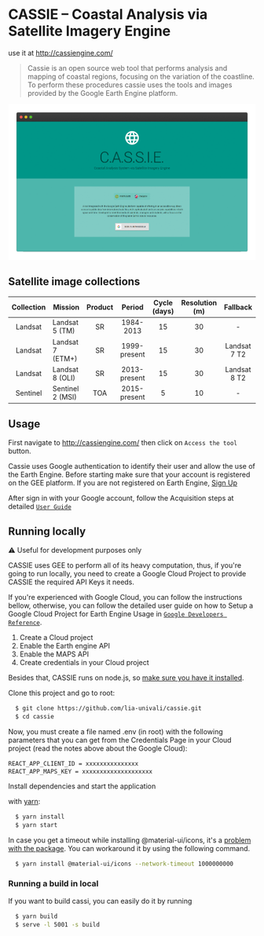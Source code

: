 # CASSIE – Coastal Analysis via Satellite Imagery Engine

use it at http://cassiengine.com/
>Cassie is an open source web tool that performs analysis and mapping of coastal regions, focusing on the variation of the coastline. To perform these procedures cassie uses the tools and images provided by the Google Earth Engine platform.

![](public/usage_cassie.gif)

## Satellite image collections
Collection | Mission | Product | Period | Cycle (days) | Resolution (m) | Fallback
:-----------:|--------|:-------:|:------:|:------------:|:-----------:|:-----------:
Landsat | Landsat 5 (TM)   | SR  | 1984-2013    | 15 | 30 | - 
Landsat | Landsat 7 (ETM+) | SR  | 1999-present | 15 | 30 | Landsat 7 T2
Landsat | Landsat 8 (OLI)  | SR  | 2013-present | 15 | 30 | Landsat 8 T2
Sentinel| Sentinel 2 (MSI) | TOA | 2015-present | 5  | 10 | -

## Usage
First navigate to http://cassiengine.com/ then click on `Access the tool` button.

Cassie uses Google authentication to identify their user and allow the use of the Earth Engine. Before starting make sure that your account is registered on the GEE platform. If you are not registered on Earth Engine, [Sign Up](https://signup.earthengine.google.com/)

After sign in with your Google account, follow the Acquisition steps at detailed [`User Guide`](https://drive.google.com/file/d/1HPKQw_nOQEJwG8q0sfR6IMKBHD9bH8Jv/view)

## Running locally
:warning: Useful for development purposes only

CASSIE uses GEE to perform all of its heavy computation, thus, if you're going to run locally, you need to create a Google Cloud Project to provide CASSIE the required API Keys it needs.

If you're experienced with Google Cloud, you can follow the instructions bellow, otherwise, you can follow the detailed user guide on how to Setup a Google Cloud Project for Earth Engine Usage in [`Google Developers Reference`](https://developers.google.com/earth-engine/earthengine_cloud_project_setup).

1. Create a Cloud project
2. Enable the Earth engine API
3. Enable the MAPS API
4. Create credentials in your Cloud project

Besides that, CASSIE runs on node.js, so [make sure you have it installed](https://nodejs.org).

Clone this project and go to root:
```sh
  $ git clone https://github.com/lia-univali/cassie.git
  $ cd cassie
```

Now, you must create a file named .env (in root) with the following parameters that you can get from the Credentials Page in your Cloud project (read the notes above about the Google Cloud):

```
REACT_APP_CLIENT_ID = xxxxxxxxxxxxxxx
REACT_APP_MAPS_KEY = xxxxxxxxxxxxxxxxxxxx
```

Install dependencies and start the application

with [yarn](https://classic.yarnpkg.com/lang/en/):
```sh
  $ yarn install
  $ yarn start
```
In case you get a timeout while installing @material-ui/icons, it's a [problem with the package](https://github.com/mui-org/material-ui/issues/12432). You can workaround it by using the following command.

```sh
  $ yarn install @material-ui/icons --network-timeout 1000000000
```

### Running a build in local
If you want to build cassi, you can easily do it by running

```sh
  $ yarn build
  $ serve -l 5001 -s build
```

<!-- ## Diagrams

[![](https://mermaid.ink/img/eyJjb2RlIjoic2VxdWVuY2VEaWFncmFtXG4gICAgcGFydGljaXBhbnQgVXNlclxuICAgIHBhcnRpY2lwYW50IHNob3JlbGluZSBhcyBtb2R1bGUgU2hvcmVsaW5lXG4gICAgcGFydGljaXBhbnQgaW1hZ2VyeSBhcyBtb2R1bGUgSW1hZ2VyeVxuICAgIHBhcnRpY2lwYW50IEdFRVxuXG4gICAgVXNlci0-PitzaG9yZWxpbmU6ZGVyaXZlU2hvcmVsaW5lc1xuICAgIGxvb3AgRWFjaCBkYXRlXG4gICAgICAgIHNob3JlbGluZS0-PitpbWFnZXJ5OiBpZGVudGlmeVdhdGVyRmVhdHVyZShpbWFnZSwgYmFuZCwgcm9pLCB0aHJlc2hvbGRGbilcbiAgICAgICAgaW1hZ2VyeS0tPj4tc2hvcmVsaW5lOiByZXR1cm46IEZlYXR1cmVcblxuICAgICAgICBzaG9yZWxpbmUtPj4rc2hvcmVsaW5lOiByZW1vdmVDb2FzdGxpbmVOb2lzZShjb2FzdGxpbmUsIHRyYW5zZWN0cyk6IEZlYXR1cmVcblxuICAgICAgICBzaG9yZWxpbmUtPj4rR0VFOiBGZWF0dXJlQ29sbGVjdGlvbjo6c29ydChwYXJhbXMpXG4gICAgICAgIE5vdGUgcmlnaHQgb2YgR0VFOiBwYXJhbXM6IDxicj4geyBsYWJlbCA6ICdpbnRlcnNlY3Rpb24nfVxuICAgICAgICBHRUUtLT4-LXNob3JlbGluZTogcmV0dXJuOiBGZWF0dXJlQ29sbGVjdGlvblxuXG4gICAgICAgIHNob3JlbGluZS0-PitHRUU6IEZlYXR1cmVDb2xsZWN0aW9uOjpmaXJzdChzZWdtZW50cylcbiAgICAgICAgR0VFLS0-Pi1zaG9yZWxpbmU6IHJldHVybjogRmVhdHVyZVxuICAgICAgICBkZWFjdGl2YXRlIHNob3JlbGluZVxuICAgICAgICBcbiAgICAgICAgc2hvcmVsaW5lLT4-K3Nob3JlbGluZTogbGluZWFyR2F1c3NpYW5GaWx0ZXIoY29hc3RsaW5lLCBrZXJuZWwsIG1lYW4sIHNkKTogRmVhdHVyZVxuICAgICAgICBOb3RlIHJpZ2h0IG9mIEdFRToga2VybmVsID0gMyw8YnI-IG1lYW4gPSAwLDxicj4gc2QgPSAwLjc1XG4gICAgICAgIFxuICAgICAgICBzaG9yZWxpbmUtPj4rR0VFOiBHZW9tZXRyeTo6TGluZVN0cmluZyhjb29yZGluYXRlKVxuICAgICAgICBHRUUtLT4-LXNob3JlbGluZTogcmV0dXJuOiBHZW9tZXRyeS5MaW5lU3RyaW5nXG4gICAgICAgIGRlYWN0aXZhdGUgc2hvcmVsaW5lXG4gICAgZW5kXG5cbiAgICBzaG9yZWxpbmUtLT4-LVVzZXI6IEZlYXR1cmVDb2xsZWN0aW9uXG5cbiIsIm1lcm1haWQiOnsidGhlbWUiOiJkZWZhdWx0In0sInVwZGF0ZUVkaXRvciI6ZmFsc2V9)](https://mermaid-js.github.io/mermaid-live-editor/#/edit/eyJjb2RlIjoic2VxdWVuY2VEaWFncmFtXG4gICAgcGFydGljaXBhbnQgVXNlclxuICAgIHBhcnRpY2lwYW50IHNob3JlbGluZSBhcyBtb2R1bGUgU2hvcmVsaW5lXG4gICAgcGFydGljaXBhbnQgaW1hZ2VyeSBhcyBtb2R1bGUgSW1hZ2VyeVxuICAgIHBhcnRpY2lwYW50IEdFRVxuXG4gICAgVXNlci0-PitzaG9yZWxpbmU6ZGVyaXZlU2hvcmVsaW5lc1xuICAgIGxvb3AgRWFjaCBkYXRlXG4gICAgICAgIHNob3JlbGluZS0-PitpbWFnZXJ5OiBpZGVudGlmeVdhdGVyRmVhdHVyZShpbWFnZSwgYmFuZCwgcm9pLCB0aHJlc2hvbGRGbilcbiAgICAgICAgaW1hZ2VyeS0tPj4tc2hvcmVsaW5lOiByZXR1cm46IEZlYXR1cmVcblxuICAgICAgICBzaG9yZWxpbmUtPj4rc2hvcmVsaW5lOiByZW1vdmVDb2FzdGxpbmVOb2lzZShjb2FzdGxpbmUsIHRyYW5zZWN0cyk6IEZlYXR1cmVcblxuICAgICAgICBzaG9yZWxpbmUtPj4rR0VFOiBGZWF0dXJlQ29sbGVjdGlvbjo6c29ydChwYXJhbXMpXG4gICAgICAgIE5vdGUgcmlnaHQgb2YgR0VFOiBwYXJhbXM6IDxicj4geyBsYWJlbCA6ICdpbnRlcnNlY3Rpb24nfVxuICAgICAgICBHRUUtLT4-LXNob3JlbGluZTogcmV0dXJuOiBGZWF0dXJlQ29sbGVjdGlvblxuXG4gICAgICAgIHNob3JlbGluZS0-PitHRUU6IEZlYXR1cmVDb2xsZWN0aW9uOjpmaXJzdChzZWdtZW50cylcbiAgICAgICAgR0VFLS0-Pi1zaG9yZWxpbmU6IHJldHVybjogRmVhdHVyZVxuICAgICAgICBkZWFjdGl2YXRlIHNob3JlbGluZVxuICAgICAgICBcbiAgICAgICAgc2hvcmVsaW5lLT4-K3Nob3JlbGluZTogbGluZWFyR2F1c3NpYW5GaWx0ZXIoY29hc3RsaW5lLCBrZXJuZWwsIG1lYW4sIHNkKTogRmVhdHVyZVxuICAgICAgICBOb3RlIHJpZ2h0IG9mIEdFRToga2VybmVsID0gMyw8YnI-IG1lYW4gPSAwLDxicj4gc2QgPSAwLjc1XG4gICAgICAgIFxuICAgICAgICBzaG9yZWxpbmUtPj4rR0VFOiBHZW9tZXRyeTo6TGluZVN0cmluZyhjb29yZGluYXRlKVxuICAgICAgICBHRUUtLT4-LXNob3JlbGluZTogcmV0dXJuOiBHZW9tZXRyeS5MaW5lU3RyaW5nXG4gICAgICAgIGRlYWN0aXZhdGUgc2hvcmVsaW5lXG4gICAgZW5kXG5cbiAgICBzaG9yZWxpbmUtLT4-LVVzZXI6IEZlYXR1cmVDb2xsZWN0aW9uXG5cbiIsIm1lcm1haWQiOnsidGhlbWUiOiJkZWZhdWx0In0sInVwZGF0ZUVkaXRvciI6ZmFsc2V9) -->


